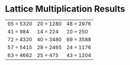# Lattice Multiplication Results

|   |   |   |
|---|---|---|
| 95 = 5320 | 20 = 1280 | 48 = 2976 |
| 41 = 984 | 14 = 224 | 10 = 250 |
| 72 = 4320 | 40 = 3480 | 69 = 3588 |
| 57 = 5415 | 29 = 2465 | 24 = 1176 |
| 63 = 4662 | 25 = 475 | 43 = 1204 |
